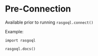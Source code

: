 # Pre-Connection

Available prior to running `rasgoql.connect()`

Example:

```
import rasgoql

rasgoql.docs()
```
